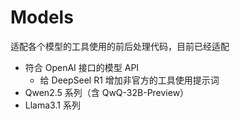 # Models

适配各个模型的工具使用的前后处理代码，目前已经适配

- 符合 OpenAI 接口的模型 API
  - 给 DeepSeel R1 增加非官方的工具使用提示词
- Qwen2.5 系列（含 QwQ-32B-Preview）
- Llama3.1 系列